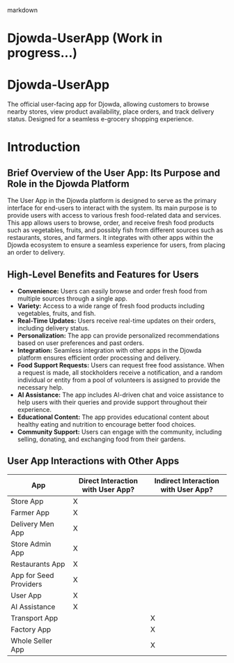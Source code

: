 markdown
# Djowda-UserApp (Work in progress...)


# Djowda-UserApp
The official user-facing app for Djowda, allowing customers to browse nearby stores, view product availability, place orders, and track delivery status. Designed for a seamless e-grocery shopping experience.

# Introduction

## Brief Overview of the User App: Its Purpose and Role in the Djowda Platform

The User App in the Djowda platform is designed to serve as the primary interface for end-users to interact with the system. Its main purpose is to provide users with access to various fresh food-related data and services. This app allows users to browse, order, and receive fresh food products such as vegetables, fruits, and possibly fish from different sources such as restaurants, stores, and farmers. It integrates with other apps within the Djowda ecosystem to ensure a seamless experience for users, from placing an order to delivery.

## High-Level Benefits and Features for Users

* **Convenience:** Users can easily browse and order fresh food from multiple sources through a single app.
* **Variety:** Access to a wide range of fresh food products including vegetables, fruits, and fish.
* **Real-Time Updates:** Users receive real-time updates on their orders, including delivery status.
* **Personalization:** The app can provide personalized recommendations based on user preferences and past orders.
* **Integration:** Seamless integration with other apps in the Djowda platform ensures efficient order processing and delivery.
* **Food Support Requests:** Users can request free food assistance. When a request is made, all stockholders receive a notification, and a random individual or entity from a pool of volunteers is assigned to provide the necessary help.
* **AI Assistance:** The app includes AI-driven chat and voice assistance to help users with their queries and provide support throughout their experience.
* **Educational Content:** The app provides educational content about healthy eating and nutrition to encourage better food choices.
* **Community Support:** Users can engage with the community, including selling, donating, and exchanging food from their gardens.

## User App Interactions with Other Apps

| App                  | Direct Interaction with User App? | Indirect Interaction with User App? |
|----------------------|-----------------------------------|-------------------------------------|
| Store App            | X                                 |                                     |
| Farmer App           | X                                 |                                     |
| Delivery Men App     | X                                 |                                     |
| Store Admin App      | X                                 |                                     |
| Restaurants App      | X                                 |                                     |
| App for Seed Providers | X                               |                                     |
| User App             | X                                 |                                     |
| AI Assistance        | X                                 |                                     |
| Transport App        |                                   | X                                   |
| Factory App          |                                   | X                                   |
| Whole Seller App     |                                   | X                                   |
